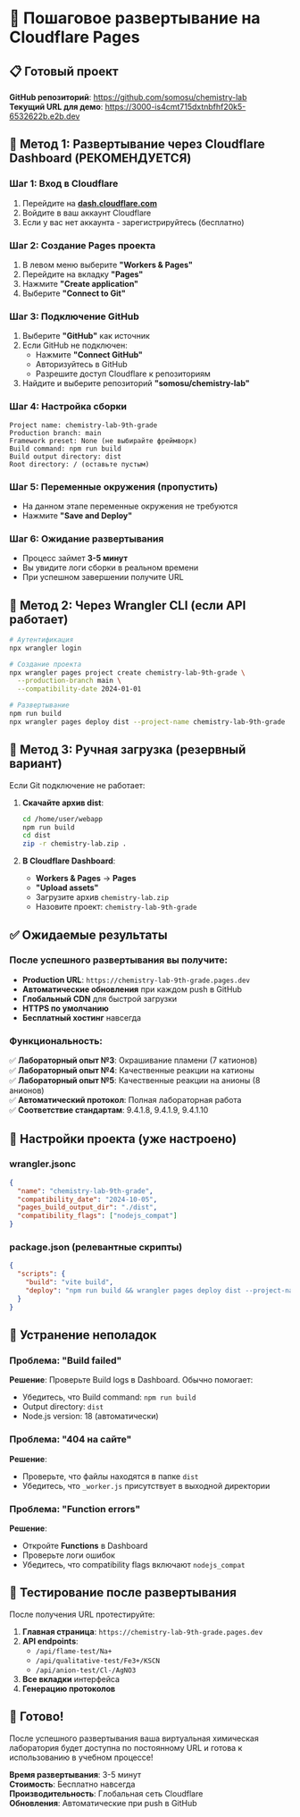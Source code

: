 # 🚀 Пошаговое развертывание на Cloudflare Pages

## 📋 Готовый проект
**GitHub репозиторий**: https://github.com/somosu/chemistry-lab  
**Текущий URL для демо**: https://3000-is4cmt715dxtnbfhf20k5-6532622b.e2b.dev

## 🎯 Метод 1: Развертывание через Cloudflare Dashboard (РЕКОМЕНДУЕТСЯ)

### Шаг 1: Вход в Cloudflare
1. Перейдите на **[dash.cloudflare.com](https://dash.cloudflare.com)**
2. Войдите в ваш аккаунт Cloudflare
3. Если у вас нет аккаунта - зарегистрируйтесь (бесплатно)

### Шаг 2: Создание Pages проекта
1. В левом меню выберите **"Workers & Pages"**
2. Перейдите на вкладку **"Pages"**
3. Нажмите **"Create application"**
4. Выберите **"Connect to Git"**

### Шаг 3: Подключение GitHub
1. Выберите **"GitHub"** как источник
2. Если GitHub не подключен:
   - Нажмите **"Connect GitHub"**
   - Авторизуйтесь в GitHub
   - Разрешите доступ Cloudflare к репозиториям
3. Найдите и выберите репозиторий **"somosu/chemistry-lab"**

### Шаг 4: Настройка сборки
```
Project name: chemistry-lab-9th-grade
Production branch: main
Framework preset: None (не выбирайте фреймворк)
Build command: npm run build
Build output directory: dist
Root directory: / (оставьте пустым)
```

### Шаг 5: Переменные окружения (пропустить)
- На данном этапе переменные окружения не требуются
- Нажмите **"Save and Deploy"**

### Шаг 6: Ожидание развертывания
- Процесс займет **3-5 минут**
- Вы увидите логи сборки в реальном времени
- При успешном завершении получите URL

## 🎯 Метод 2: Через Wrangler CLI (если API работает)

```bash
# Аутентификация
npx wrangler login

# Создание проекта
npx wrangler pages project create chemistry-lab-9th-grade \
  --production-branch main \
  --compatibility-date 2024-01-01

# Развертывание
npm run build
npx wrangler pages deploy dist --project-name chemistry-lab-9th-grade
```

## 🎯 Метод 3: Ручная загрузка (резервный вариант)

Если Git подключение не работает:

1. **Скачайте архив dist**:
   ```bash
   cd /home/user/webapp
   npm run build
   cd dist
   zip -r chemistry-lab.zip .
   ```

2. **В Cloudflare Dashboard**:
   - **Workers & Pages** → **Pages**
   - **"Upload assets"**
   - Загрузите архив `chemistry-lab.zip`
   - Назовите проект: `chemistry-lab-9th-grade`

## ✅ Ожидаемые результаты

### После успешного развертывания вы получите:
- **Production URL**: `https://chemistry-lab-9th-grade.pages.dev`
- **Автоматические обновления** при каждом push в GitHub
- **Глобальный CDN** для быстрой загрузки
- **HTTPS по умолчанию**
- **Бесплатный хостинг** навсегда

### Функциональность:
✅ **Лабораторный опыт №3**: Окрашивание пламени (7 катионов)  
✅ **Лабораторный опыт №4**: Качественные реакции на катионы  
✅ **Лабораторный опыт №5**: Качественные реакции на анионы (8 анионов)  
✅ **Автоматический протокол**: Полная лабораторная работа  
✅ **Соответствие стандартам**: 9.4.1.8, 9.4.1.9, 9.4.1.10  

## 🔧 Настройки проекта (уже настроено)

### wrangler.jsonc
```json
{
  "name": "chemistry-lab-9th-grade",
  "compatibility_date": "2024-10-05", 
  "pages_build_output_dir": "./dist",
  "compatibility_flags": ["nodejs_compat"]
}
```

### package.json (релевантные скрипты)
```json
{
  "scripts": {
    "build": "vite build",
    "deploy": "npm run build && wrangler pages deploy dist --project-name chemistry-lab-9th-grade"
  }
}
```

## 🐛 Устранение неполадок

### Проблема: "Build failed"
**Решение**: Проверьте Build logs в Dashboard. Обычно помогает:
- Убедитесь, что Build command: `npm run build`
- Output directory: `dist`
- Node.js version: 18 (автоматически)

### Проблема: "404 на сайте"
**Решение**: 
- Проверьте, что файлы находятся в папке `dist`
- Убедитесь, что `_worker.js` присутствует в выходной директории

### Проблема: "Function errors"
**Решение**: 
- Откройте **Functions** в Dashboard
- Проверьте логи ошибок
- Убедитесь, что compatibility flags включают `nodejs_compat`

## 📱 Тестирование после развертывания

После получения URL протестируйте:

1. **Главная страница**: `https://chemistry-lab-9th-grade.pages.dev`
2. **API endpoints**:
   - `/api/flame-test/Na+`
   - `/api/qualitative-test/Fe3+/KSCN`
   - `/api/anion-test/Cl-/AgNO3`
3. **Все вкладки** интерфейса
4. **Генерацию протоколов**

## 🎉 Готово!

После успешного развертывания ваша виртуальная химическая лаборатория будет доступна по постоянному URL и готова к использованию в учебном процессе!

**Время развертывания**: 3-5 минут  
**Стоимость**: Бесплатно навсегда  
**Производительность**: Глобальная сеть Cloudflare  
**Обновления**: Автоматические при push в GitHub  